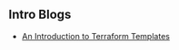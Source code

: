 

## Intro Blogs
- [An Introduction to Terraform Templates](https://faun.pub/an-introduction-to-terraform-templates-a458d813fe95)
